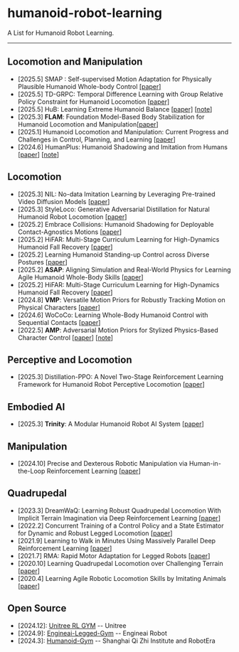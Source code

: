 # humanoid-robot-learning
A List for Humanoid Robot Learning.


---

## Locomotion and Manipulation

- [2025.5] SMAP : Self-supervised Motion Adaptation for Physically Plausible Humanoid Whole-body Control [[paper]](https://arxiv.org/abs/2505.19463v1)
- [2025.5] TD-GRPC: Temporal Difference Learning with Group Relative Policy Constraint for Humanoid Locomotion [[paper]](https://arxiv.org/pdf/2505.13549)
- [2025.5] HuB: Learning Extreme Humanoid Balance [[paper]](https://arxiv.org/pdf/2505.07294) [[note](https://github.com/Peace1997/humanoid-robot-learning/blob/main/paper_points/Locomotion%20and%20Manipulation.md)]
- [2025.3] **FLAM**: Foundation Model-Based Body Stabilization for Humanoid Locomotion and Manipulation[[paper](http://arxiv.org/abs/2503.22249)]
- [2025.1]  Humanoid Locomotion and Manipulation: Current Progress and Challenges in Control, Planning, and Learning [[paper](https://arxiv.org/abs/2501.02116)]
- [2024.6] HumanPlus: Humanoid Shadowing and Imitation from Humans [[paper](https://arxiv.org/abs/2406.10454)] [[note](https://github.com/Peace1997/humanoid-robot-learning/blob/main/paper_points/Locomotion%20and%20Manipulation.md)]



## Locomotion

- [2025.3] NIL: No-data Imitation Learning by Leveraging Pre-trained Video Diffusion Models [[paper](http://arxiv.org/abs/2503.10626)]
- [2025.3] StyleLoco: Generative Adversarial Distillation  for Natural Humanoid Robot Locomotion [[paper](https://arxiv.org/abs/2503.15082)]
- [2025.2] Embrace Collisions: Humanoid Shadowing for Deployable Contact-Agnostics Motions [[paper](http://arxiv.org/abs/2502.01465)]
- [2025.2] HiFAR: Multi-Stage Curriculum Learning for High-Dynamics Humanoid Fall Recovery [[paper](http://arxiv.org/abs/2502.20061)]
- [2025.2] Learning Humanoid Standing-up Control across Diverse Postures [[paper](http://arxiv.org/abs/2502.08378)]
- [2025.2] **ASAP**: Aligning Simulation and Real-World Physics for Learning Agile Humanoid Whole-Body Skills [[paper](http://arxiv.org/abs/2502.01143)]
- [2025.2] HiFAR: Multi-Stage Curriculum Learning for High-Dynamics  Humanoid Fall Recovery [[paper](https://arxiv.org/abs/2502.20061)]
- [2024.8] **VMP**: Versatile Motion Priors for Robustly Tracking Motion on Physical Characters [[paper](https://la.disneyresearch.com/wp-content/uploads/VMP_paper.pdf)]
- [2024.6] WoCoCo: Learning Whole-Body Humanoid Control with Sequential Contacts [[paper](https://arxiv.org/abs/2406.06005)]
- [2022.5] **AMP**: Adversarial Motion Priors for Stylized Physics-Based Character Control   [[paper](https://arxiv.Org/abs/2104.02180)] [[note](https://github.com/Peace1997/humanoid-robot-learning/blob/main/paper_points/Locomotion.md)]


## Perceptive and Locomotion 

- [2025.3] Distillation-PPO: A Novel Two-Stage Reinforcement Learning Framework for Humanoid Robot Perceptive Locomotion [[paper](http://arxiv.org/abs/2503.08299)]


## Embodied AI 

- [2025.3] **Trinity**: A Modular Humanoid Robot AI System [[paper](http://arxiv.org/abs/2503.08338)]

## Manipulation


- [2024.10] Precise and Dexterous Robotic Manipulation via Human-in-the-Loop Reinforcement Learning [[paper](https://arxiv.org/abs/2410.21845)]

## Quadrupedal



- [2023.3] DreamWaQ: Learning Robust Quadrupedal Locomotion With Implicit Terrain Imagination via Deep Reinforcement Learning [[paper](https://arxiv.org/abs/2301.10602)]
- [2022.2] Concurrent Training of a Control Policy and a State Estimator for  Dynamic and Robust Legged Locomotion [[paper](https://arxiv.org/abs/2202.05481)]
- [2021.9] Learning to Walk in Minutes Using Massively Parallel Deep Reinforcement Learning [[paper](https://arxiv.org/abs/2109.11978)]
- [2021.7] RMA: Rapid Motor Adaptation for Legged Robots [[paper](https://arxiv.org/abs/2107.04034)]
- [2020.10] Learning Quadrupedal Locomotion over Challenging Terrain [[paper](https://arxiv.org/abs/2010.11251)]
- [2020.4]  Learning Agile Robotic Locomotion Skills by Imitating Animals [[paper](https://arxiv.org/abs/2004.00784)]



## Open Source

- [2024.12]:  [Unitree RL GYM](https://github.com/unitreerobotics/unitree_rl_gym.git) --  Unitree
- [2024.9]:  [Engineai-Legged-Gym](https://github.com/engineai-robotics/engineai_legged_gym) -- Engineai Robot
- [2024.3]:  [Humanoid-Gym](https://github.com/roboterax/humanoid-gym.git) -- Shanghai Qi Zhi Institute and RobotEra 
